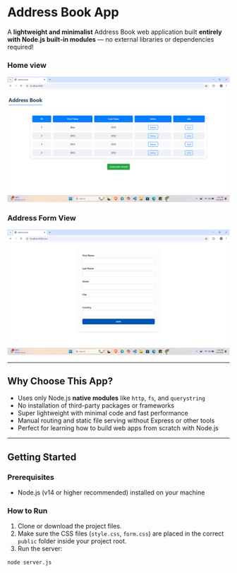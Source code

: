 # Address Book App

A **lightweight and minimalist** Address Book web application built **entirely with Node.js built-in modules** — no external libraries or dependencies required!

### Home view

![Home](./public/home.png)

### Address Form View

![Create new record](./public/record.png)


---

## Why Choose This App?

- Uses only Node.js **native modules** like `http`, `fs`, and `querystring`  
- No installation of third-party packages or frameworks  
- Super lightweight with minimal code and fast performance  
- Manual routing and static file serving without Express or other tools  
- Perfect for learning how to build web apps from scratch with Node.js  

---

## Getting Started

### Prerequisites

- Node.js (v14 or higher recommended) installed on your machine

### How to Run

1. Clone or download the project files.  
2. Make sure the CSS files (`style.css`, `form.css`) are placed in the correct `public` folder inside your project root.  
3. Run the server:

```bash
node server.js
